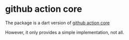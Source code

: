 # github action core

The package is a dart version of [github action core](https://github.com/actions/toolkit/blob/main/packages/core)

However, it only provides a simple implementation, not all.
